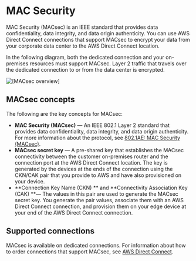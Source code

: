 # MAC Security<a name="MACsec"></a>

MAC Security \(MACsec\) is an IEEE standard that provides data confidentiality, data integrity, and data origin authenticity\. You can use AWS Direct Connect connections that support MACsec to encrypt your data from your corporate data center to the AWS Direct Connect location\. 

In the following diagram, both the dedicated connection and your on\-premises resources must support MACsec\. Layer 2 traffic that travels over the dedicated connection to or from the data center is encrypted\.

![\[MACsec overview\]](http://docs.aws.amazon.com/directconnect/latest/UserGuide/images/macsec-overview.png)

## MACsec concepts<a name="concepts"></a>

The following are the key concepts for MACsec:
+ **MAC Security \(MACsec\)** — An IEEE 802\.1 Layer 2 standard that provides data confidentiality, data integrity, and data origin authenticity\. For more information about the protocol, see [802\.1AE: MAC Security \(MACsec\)](https://1.ieee802.org/security/802-1ae/)\. 
+ **MACsec secret key** — A pre\-shared key that establishes the MACsec connectivity between the customer on\-premises router and the connection port at the AWS Direct Connect location\. The key is generated by the devices at the ends of the connection using the CKN/CAK pair that you provide to AWS and have also provisioned on your device\.
+ **Connection Key Name \(CKN\) ** and **Connectivity Association Key \(CAK\) **— The values in this pair are used to generate the MACsec secret key\. You generate the pair values, associate them with an AWS Direct Connect connection, and provision them on your edge device at your end of the AWS Direct Connect connection\.

## Supported connections<a name="supported-connections"></a>

MACsec is available on dedicated connections\. For information about how to order connections that support MACsec, see [AWS Direct Connect](https://aws.amazon.com/directconnect/?nc=sn&loc=0)\.
